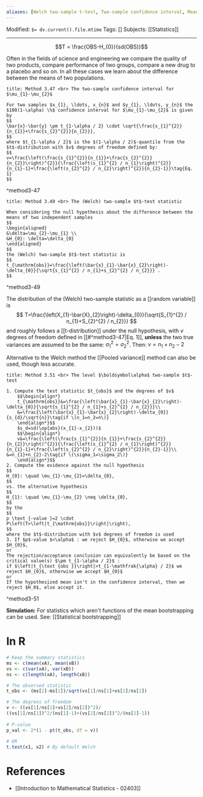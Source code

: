 ```yaml
---
aliases: [Welch two-sample t-test, Two-sample confidence interval, Mean difference hypothesis testing] # Searchable synonyms and translations
---
```

Modified: `$= dv.current().file.mtime`
Tags: []
Subjects: [[Statistics]]
****
$$T = \frac{OBS-H_{0}}{sd(OBS)}$$

Often in the fields of science and engineering we compare the quality of two products, compare performance of two groups, compare a new drug to a placebo and so on. 
In all these cases we learn about the difference between the means of two  populations.

```ad-summary
title: Method 3.47 <br> The two-sample confidence interval for $\mu_{1}-\mu_{2}$

For two samples $x_{1}, \ldots, x_{n}$ and $y_{1}, \ldots, y_{n}$ the $100(1-\alpha) \%$ confidence interval for $\mu_{1}-\mu_{2}$ is given by
$$
\bar{x}-\bar{y} \pm t_{1-\alpha / 2} \cdot \sqrt{\frac{s_{1}^{2}}{n_{1}}+\frac{s_{2}^{2}}{n_{2}}},
$$
where $t_{1-\alpha / 2}$ is the $(1-\alpha / 2)$-quantile from the $t$-distribution with $v$ degrees of freedom defined by:
$$
v=\frac{\left(\frac{s_{1}^{2}}{n_{1}}+\frac{s_{2}^{2}}{n_{2}}\right)^{2}}{\frac{\left(s_{1}^{2} / n_{1}\right)^{2}}{n_{1}-1}+\frac{\left(s_{2}^{2} / n_{2}\right)^{2}}{n_{2}-1}}\tag{Eq. 1}
$$
```
^method3-47

```ad-summary
title: Method 3.49 <br> The (Welch) two-sample $t$-test statistic

When considering the null hypothesis about the difference between the means of two independent samples
$$
\begin{aligned}
&\delta=\mu_{2}-\mu_{1} \\
&H_{0}: \delta=\delta_{0}
\end{aligned}
$$
the (Welch) two-sample $t$-test statistic is
$$
t_{\mathrm{obs}}=\frac{\left(\bar{x}_{1}-\bar{x}_{2}\right)-\delta_{0}}{\sqrt{s_{1}^{2} / n_{1}+s_{2}^{2} / n_{2}}} .
$$

```
^method3-49

The distribution of the (Welch) two-sample statistic as a [[random variable]] is 
$$
T=\frac{\left(X_{1}-\bar{X}_{2}\right)-\delta_{0}}{\sqrt{S_{1}^{2} / n_{1}+S_{2}^{2} / n_{2}}}
$$
and roughly follows a [[t-distribution]] under the null hypothesis, with $v$ degrees of freedom defined in [[#^method3-47|Eq. 1]], **unless** the two true variances are assumed to be the same: $\sigma_{1}^{2}=\sigma_{2}^{2}$. Then: $v=n_{1}+n_{2}-2$

Alternative to the Welch method the [[Pooled variance]] method can also be used, though less accurate.

```ad-summary
title: Method 3.51 <br> The level $\boldsymbol\alpha$ two-sample $t$-test

1. Compute the test statistic $t_{obs}$ and the degrees of $v$
	$$\begin{align*}
	t_{\mathrm{obs}}&=\frac{\left(\bar{x}_{1}-\bar{x}_{2}\right)-\delta_{0}}{\sqrt{s_{1}^{2} / n_{1}+s_{2}^{2} / n_{2}}}\\
	&=\frac{\left(\bar{x}_{1}-\bar{x}_{2}\right)-\delta_{0}}{s_{d}/\sqrt{n}}\tag{if \(n_1=n_2=n\)}
	\end{align*}$$
	$s_d=sd(\op{abs}(x_{1}-x_{2}))$
	$$\begin{align*}
	v&=\frac{\left(\frac{s_{1}^{2}}{n_{1}}+\frac{s_{2}^{2}}{n_{2}}\right)^{2}}{\frac{\left(s_{1}^{2} / n_{1}\right)^{2}}{n_{1}-1}+\frac{\left(s_{2}^{2} / n_{2}\right)^{2}}{n_{2}-1}}\\
&=n_{1}+n_{2}-2\tag{if \(\sigma_1=\sigma_2\)}
	\end{align*}$$
2. Compute the evidence against the null hypothesis
$$
H_{0}: \quad \mu_{1}-\mu_{2}=\delta_{0},
$$
vs. the alternative hypothesis
$$
H_{1}: \quad \mu_{1}-\mu_{2} \neq \delta_{0},
$$
by the
$$
p \text {-value }=2 \cdot P\left(T>\left|t_{\mathrm{obs}}\right|\right),
$$
where the $t$-distribution with $v$ degrees of freedom is used
3. If $p$-value $<\alpha$ : we reject $H_{0}$, otherwise we accept $H_{0}$, 
or
The rejection/acceptance conclusion can equivalently be based on the critical value(s) $\pm t_{1-\alpha / 2}$ :
if $\left|t_{\text {obs }}\right|>t_{1-\mathfrak{\alpha} / 2}$ we reject $H_{0}$, otherwise we accept $H_{0}$
or
If the hypothesized mean isn't in the confidence interval, then we reject $H_0$, else accept it.
```
^method3-51

**Simulation:** For statistics which aren't functions of the mean bootstrapping can be used. See: [[Statistical bootstrapping]]
# In R
```R
# Keep the summary statistics
ms <- c(mean(xA), mean(xB))
vs <- c(var(xA), var(xB))
ns <- c(length(xA), length(xB))

# The observed statistic
t_obs <- (ms[2]-ms[1])/sqrt(vs[1]/ns[1]+vs[2]/ns[2])

# The degrees of freedom
v <- ((vs[1]/ns[1]+vs[2]/ns[2])^2)/
((vs[1]/ns[1])^2/(ns[1]-1)+(vs[2]/ns[2])^2/(ns[2]-1))
 
# P-value
p_val <- 2*(1 - pt(t_obs, df = v))
 
# OR
t.test(x1, x2) # By default Welch
```
# References
- [[Introduction to Mathematical Statistics - 02403]]